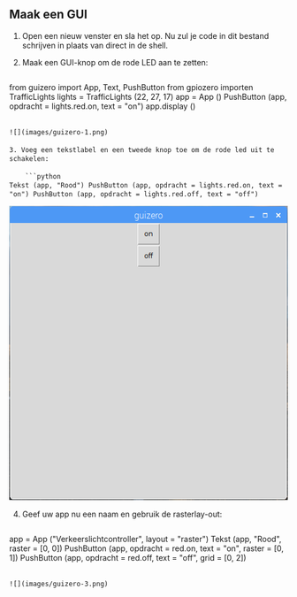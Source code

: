## Maak een GUI

1. Open een nieuw venster en sla het op. Nu zul je code in dit bestand schrijven in plaats van direct in de shell.

2. Maak een GUI-knop om de rode LED aan te zetten:
    
    ```python
from guizero import App, Text, PushButton from gpiozero importen TrafficLights lights = TrafficLights (22, 27, 17) app = App () PushButton (app, opdracht = lights.red.on, text = "on") app.display ()
```

![](images/guizero-1.png)

3. Voeg een tekstlabel en een tweede knop toe om de rode led uit te schakelen:
    
    ```python
Tekst (app, "Rood") PushButton (app, opdracht = lights.red.on, text = "on") PushButton (app, opdracht = lights.red.off, text = "off")
```

![](images/guizero-2.png)

4. Geef uw app nu een naam en gebruik de rasterlay-out:
    
    ```python
app = App ("Verkeerslichtcontroller", layout = "raster") Tekst (app, "Rood", raster = [0, 0]) PushButton (app, opdracht = red.on, text = "on", raster = [0, 1]) PushButton (app, opdracht = red.off, text = "off", grid = [0, 2])
```

![](images/guizero-3.png)